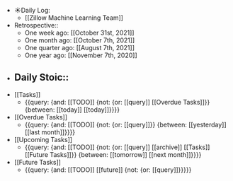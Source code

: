 - ☀️Daily Log:
    - [[Zillow Machine Learning Team]]
- Retrospective::
    - One week ago: [[October 31st, 2021]]
    - One month ago: [[October 7th, 2021]]
    - One quarter ago: [[August 7th, 2021]]
    - One year ago: [[November 7th, 2020]]
- Daily Stoic::
    - 
- [[Tasks]]
    - {{query: {and: [[TODO]] {not: {or: [[query]] [[Overdue Tasks]]}} {between: [[today]] [[today]]}}}}
- [[Overdue Tasks]]
    - {{query: {and: [[TODO]] {not: {or: [[query]]}} {between: [[yesterday]] [[last month]]}}}}
- [[Upcoming Tasks]]
    - {{query: {and: [[TODO]] {not: {or: [[query]] [[archive]] [[Tasks]] [[Future Tasks]]}} {between: [[tomorrow]] [[next month]]}}}}
- [[Future Tasks]]
    - {{query: {and: [[TODO]] [[future]] {not: {or: [[query]]}}}}}
